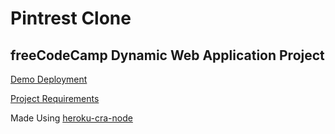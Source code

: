 # Pintrest Clone

## freeCodeCamp Dynamic Web Application Project

[Demo Deployment](#)

[Project Requirements](https://www.freecodecamp.org/challenges/build-a-pinterest-clone)

Made Using [heroku-cra-node](https://github.com/mars/heroku-cra-node)